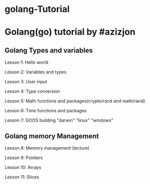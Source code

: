 # golang-Tutorial

<h1>Golang(go) tutorial by #azizjon</h1>

<h2> Golang Types and variables </h2>
<p>Lesson 1: Hello world</p>

<p>Lesson 2: Variables and types</p>

<p>Lesson 3: User input </p>

<p>Lesson 4: Type conversion</p>

<p>Lesson 5: Math functions and packages(crypto/rand and math/rand)</p>

<p>Lesson 6: Time functions and packages</p>
<p>Lesson 7: GOOS building "darwin" "linux" "windows"</p>

<h2> Golang memory Management </h2>

<p>Lesson 8: Memory management (lecture)</p>
<p>Lesson 9: Pointers</p>
<p>Lesson 10: Arrays</p>
<p>Lesson 11: Slices</p>
